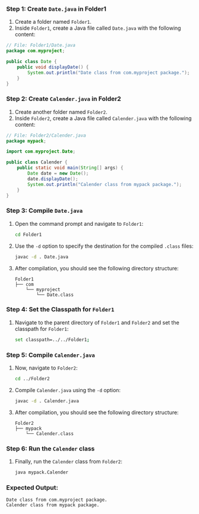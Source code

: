 ### Step 1: Create `Date.java` in Folder1
1. Create a folder named `Folder1`.
2. Inside `Folder1`, create a Java file called `Date.java` with the following content:

```java
// File: Folder1/Date.java
package com.myproject;

public class Date {
    public void displayDate() {
        System.out.println("Date class from com.myproject package.");
    }
}
```

### Step 2: Create `Calender.java` in Folder2
1. Create another folder named `Folder2`.
2. Inside `Folder2`, create a Java file called `Calender.java` with the following content:

```java
// File: Folder2/Calender.java
package mypack;

import com.myproject.Date;

public class Calender {
    public static void main(String[] args) {
        Date date = new Date();
        date.displayDate();
        System.out.println("Calender class from mypack package.");
    }
}
```

### Step 3: Compile `Date.java`
1. Open the command prompt and navigate to `Folder1`:
   ```bash
   cd Folder1
   ```
2. Use the `-d` option to specify the destination for the compiled `.class` files:
   ```bash
   javac -d . Date.java
   ```
3. After compilation, you should see the following directory structure:
   ```
   Folder1
   ├── com
       └── myproject
           └── Date.class
   ```

### Step 4: Set the Classpath for `Folder1`
1. Navigate to the parent directory of `Folder1` and `Folder2` and set the classpath for `Folder1`:
   ```bash
   set classpath=../../Folder1;
   ```

### Step 5: Compile `Calender.java`
1. Now, navigate to `Folder2`:
   ```bash
   cd ../Folder2
   ```
2. Compile `Calender.java` using the `-d` option:
   ```bash
   javac -d . Calender.java
   ```
3. After compilation, you should see the following directory structure:
   ```
   Folder2
   ├── mypack
       └── Calender.class
   ```

### Step 6: Run the `Calender` class
1. Finally, run the `Calender` class from `Folder2`:
   ```bash
   java mypack.Calender
   ```

### Expected Output:
```
Date class from com.myproject package.
Calender class from mypack package.
```

